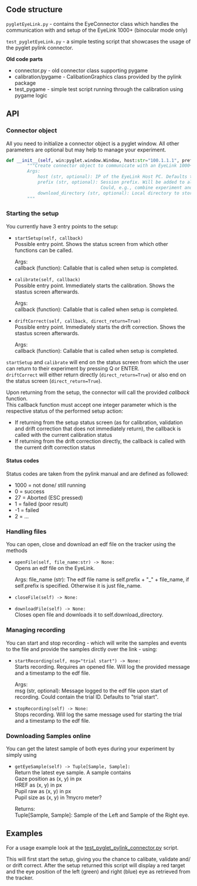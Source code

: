 ## Code structure

`pygletEyeLink.py` - contains the EyeConnector class which handles the communication with and setup of the EyeLink 1000+ (binocular mode only)

`test_pygletEyeLink.py` - a simple testing script that showcases the usage of the pyglet pylink connector.

**Old code parts**
* connector.py - old connector class supporting pygame
* calibration/pygame - CalibationGraphics class provided by the pylink package
* test_pygame - simple test script running through the calibration using pygame logic

## API


### Connector object
All you need to initialize a connector object is a pyglet window. All other parameters are optional but may help to manage your experiment.

```py
def __init__(self, win:pyglet.window.Window, host:str="100.1.1.1", prefix:str="", download_directory:str="./eye_tracking/") -> None:
        """Create connector object to communicate with an EyeLink 1000+.
        Args:
            host (str, optional): IP of the EyeLink Host PC. Defaults to "100.1.1.1".
            prefix (str, optional): Session prefix. Will be added to all files handled by this connection. 
                                    Could, e.g., combine experiment and participant ID. Defaults to "".
            download_directory (str, optional): Local directory to store downloaded EDF files to. Defaults to "./eye_tracking/".
        """
```

### Starting the setup
You currently have 3 entry points to the setup:

* `startSetup(self, callback)` <br>
    Possible entry point. Shows the status screen from which other functions can be called.

    Args:<br>
        callback (function): Callable that is called when setup is completed.

* `calibrate(self, callback)` <br>
    Possible entry point. Immediately starts the calibration. Shows the stastus screen afterwards.

    Args: <br>
        callback (function): Callable that is called when setup is completed.

* `driftCorrect(self, callback, direct_return=True)` <br>
    Possible entry point. Immediately starts the drift correction. Shows the stastus screen afterwards.

    Args: <br>
        callback (function): Callable that is called when setup is completed.


`startSetup` and `calibrate` will end on the status screen from which the user can return to their experiment by pressing Q or ENTER. <br>
`driftCorrect` will either return directly (`direct_return=True`) or also end on the status screen (`direct_return=True`).

Upon returning from the setup, the connector will call the provided *callback* function. <br>
This callback function must accept one integer parameter which is the respective status of the performed setup action:
* If returning from the setup status screen (as for calibration, validation and drift correction that does not immediately return), the callback is called with the current calibration status
* If returning from the drift correction directly, the callback is called with the current drift correction status

#### Status codes
Status codes are taken from the pylink manual and are defined as followed:

* 1000 = not done/ still running
* 0 = success
* 27 = Aborted (ESC pressed)
* 1 = failed (poor result)
* -1 = failed
* 2 = ... 


### Handling files
You can open, close and download an edf file on the tracker using the methods

* `openFile(self, file_name:str) -> None:` <br>
  Opens an edf file on the EyeLink. 

    Args: <brs>
        file_name (str): The edf file name is self.prefix + "_" + file_name, if self.prefix is specified. Otherwise it is just file_name.

* `closeFile(self) -> None:`

* `downloadFile(self) -> None:` <br>
    Closes open file and downloads it to self.download_directory.


### Managing recording
You can start and stop recording - which will write the samples and events to the file and provide the samples dirctly over the link - using:

* `startRecording(self, msg="trial start") -> None:` <br>
    Starts recording. Requires an opened file.
    Will log the provided message and a timestamp to the edf file.

    Args:<br>
        msg (str, optional): Message logged to the edf file upon start of recording.
            Could contain the trial ID. Defaults to "trial start".

* `stopRecording(self) -> None:` <br>
    Stops recording.
    Will log the same message used for starting the trial and a timestamp to the edf file.


### Downloading Samples online
You can get the latest sample of both eyes during your experiment by simply using

* `getEyeSample(self) -> Tuple[Sample, Sample]:`<br>
    Return the latest eye sample. A sample contains <br>
        Gaze position as (x, y) in px<br>
        HREF as (x, y) in px<br>
        Pupil raw as (x, y) in px<br>
        Pupil size as (x, y) in ?mycro meter?<br>

    Returns:<br>
        Tuple[Sample, Sample]: Sample of the Left and Sample of the Right eye.



## Examples
For a usage example look at the [test_pyglet_pylink_connector.py](./test_pyglet_pylink_connector.py) script.

This will first start the setup, giving you the chance to calibate, validate and/ or drift correct.
After the setup returned this script will display a red target and the eye position of the left (green) and right (blue) eye as retrieved from the tracker.
